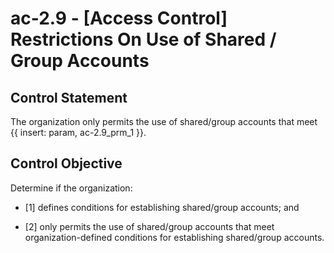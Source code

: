 # ac-2.9 - \[Access Control\] Restrictions On Use of Shared / Group Accounts

## Control Statement

The organization only permits the use of shared/group accounts that meet {{ insert: param, ac-2.9_prm_1 }}.

## Control Objective

Determine if the organization:

- \[1\] defines conditions for establishing shared/group accounts; and

- \[2\] only permits the use of shared/group accounts that meet organization-defined conditions for establishing shared/group accounts.

